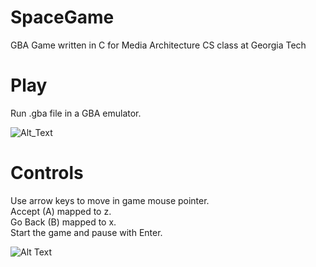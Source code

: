 # SpaceGame
GBA Game written in C for Media Architecture CS class at Georgia Tech

# Play

Run .gba file in a GBA emulator. 

![Alt_Text](https://media.giphy.com/media/ZciAKXqRnvqFx4UxM0/giphy.gif)

# Controls
Use arrow keys to move in game mouse pointer. </br>
Accept (A) mapped to z. </br>
Go Back (B) mapped to x. </br>
Start the game and pause with Enter. </br>

![Alt Text](https://media.giphy.com/media/cNMNUBKmE8UdDk0Mb9/giphy.gif)
